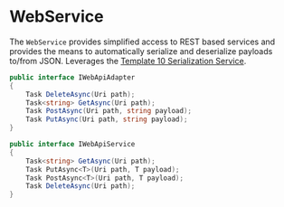 ﻿# WebService

The `WebService` provides simplified access to REST based services and provides the means to automatically serialize and deserialize payloads to/from JSON. Leverages the [Template 10 Serialization Service](https://www.nuget.org/packages/Template10.Services.Serialization/).

```csharp
public interface IWebApiAdapter
{
    Task DeleteAsync(Uri path);
    Task<string> GetAsync(Uri path);
    Task PostAsync(Uri path, string payload);
    Task PutAsync(Uri path, string payload);
}

public interface IWebApiService
{
    Task<string> GetAsync(Uri path);
    Task PutAsync<T>(Uri path, T payload);
    Task PostAsync<T>(Uri path, T payload);
    Task DeleteAsync(Uri path);
}
```
